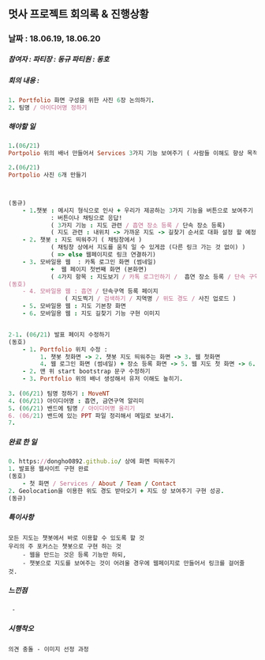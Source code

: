 ## 멋사 프로젝트 회의록 & 진행상황

### 날짜 : 18.06.19, 18.06.20

##### 참여자 : 				파티장 : 동규   		파티원 : 동호

##### 회의 내용 :

````ruby
1. Portfolio 화면 구성을 위한 사진 6장 논의하기.
2. 팀명 / 아이디어명 정하기
````



##### 해야할 일

````ruby
1.(06/21)
Portpolio 위의 배너 만들어서 Services 3가지 기능 보여주기 ( 사람들 이해도 향상 목적 )

2.(06/21)
Portpolio 사진 6개 만들기



(동규)
	- 1.챗봇 : 메시지 형식으로 인사 + 우리가 제공하는 3가지 기능을 버튼으로 보여주기
			: 버튼이나 채팅으로 응답!
			( 3가지 기능 : 지도 관련 / 흡연 장소 등록 / 단속 장소 등록)
			( 지도 관련 : 내위치 -> 가까운 지도 -> 길찾기 순서로 대화 설정 할 예정)
	- 2. 챗봇 : 지도 띄워주기 ( 채팅창에서 )
			( 채팅창 상에서 지도를 움직 일 수 있게끔 (다른 링크 가는 것 없이) )
			( => else 웹페이지로 링크 연결하기)
	- 3. 모바일용 웹  : 카톡 로그인 화면 (썸네일) 
			+  웹 페이지 첫번째 화면 (본화면) 
			( 4가지 항목 : 지도보기 / 카톡 로그인하기 /  흡연 장소 등록 / 단속 구역 등록 )
(동호)
	- 4. 모바일용 웹 : 흡연 / 단속구역 등록 페이지 
				( 지도찍기 / 검색하기 / 지역명 / 위도 경도 / 사진 업로드 )
	- 5. 모바일용 웹 : 지도 기본창 화면
	- 6. 모바일용 웹 : 지도 길찾기 기능 구현 이미지


2-1. (06/21) 발표 페이지 수정하기
(동호)
	- 1. Portfolio 위치 수정 :
    	 1. 챗봇 첫화면 -> 2. 챗봇 지도 띄워주는 화면 -> 3. 웹 첫화면
		 4. 웹 로그인 화면 (썸네일) + 장소 등록 화면 -> 5. 웹 지도 첫 화면 -> 6. 웹 지도 길찾기
	- 2. 맨 위 start bootstrap 문구 수정하기
	- 3. Portfolio 위의 배너 생성해서 유저 이해도 높히기.
    
3. (06/21) 팀명 정하기 : MoveNT
4. (06/21) 아이디어명 : 흡연, 금연구역 알리미
5. (06/21) 밴드에 팀명 / 아이디어명 올리기 
6. (06/21) 밴드에 있는 PPT 파일 정리해서 메일로 보내기.
7. 
````



##### 완료 한 일

````ruby
0. https://dongho0892.github.io/ 상에 화면 띄워주기
1. 발표용 웹사이트 구현 완료
(동호)
	- 첫 화면 / Services / About / Team / Contact
2. Geolocation을 이용한 위도 경도 받아오기 + 지도 상 보여주기 구현 성공.
(동규)
````



##### 특이사항

```기타
모든 지도는 챗봇에서 바로 이용할 수 있도록 할 것
우리의 주 포커스는 챗봇으로 구현 하는 것
	- 웹을 만드는 것은 등록 기능만 하되,
	- 챗봇으로 지도를 보여주는 것이 어려울 경우에 웹페이지로 만들어서 링크를 걸어줄 것.
```



##### 느낀점

```동호
 - 
```



##### 시행착오

````
의견 충돌 - 이미지 선정 과정
````

